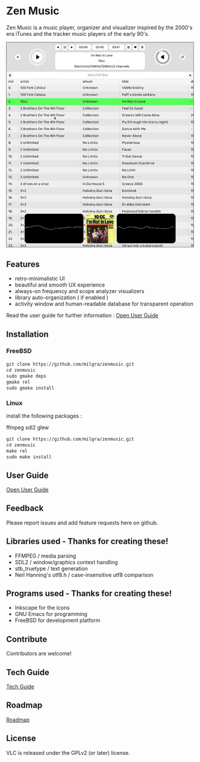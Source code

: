 # Zen Music

Zen Music is a music player, organizer and visualizer inspired by the 2000's era iTunes and the tracker music players of the early 90's.

![alt text](svg/screenshot.jpeg)

## Features ##

- retro-minimalistic UI
- beautiful and smooth UX experience
- always-on frequency and scope analyzer visualizers
- library auto-organization ( if enabled )
- activity window and human-readable database for transparent operation

Read the user guide for further information : [Open User Guide](USER.md)

## Installation ##

### FreeBSD ###

```
git clone https://github.com/milgra/zenmusic.git
cd zenmusic
sudo gmake deps
gmake rel
sudo gmake install
```

### Linux ###

install the following packages :

ffmpeg sdl2 glew


```
git clone https://github.com/milgra/zenmusic.git
cd zenmusic
make rel
sudo make install
```

## User Guide ##

[Open User Guide](USER.md)

## Feedback ##

Please report issues and add feature requests here on github.

## Libraries used - Thanks for creating these! ##

- FFMPEG / media parsing
- SDL2 / window/graphics context handling
- stb_truetype / text generation
- Neil Hanning's utf8.h / case-insensitive utf8 comparison

## Programs used - Thanks for creating these! ##

- Inkscape for the icons
- GNU Emacs for programming
- FreeBSD for development platform

## Contribute ##

Contributors are welcome!

## Tech Guide ##

[Tech Guide](TECH.md)

## Roadmap ##

[Roadmap](ROAD.md)

## License ##

VLC is released under the GPLv2 (or later) license.